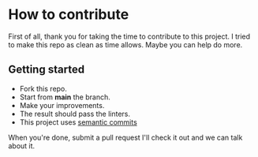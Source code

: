# How to contribute

First of all, thank you for taking the time to contribute to this project. I tried to make this repo as clean as time allows. Maybe you can help do more.

## Getting started

- Fork this repo.
- Start from **main** the branch.
- Make your improvements.
- The result should pass the linters.
- This project uses [semantic commits](https://gist.github.com/joshbuchea/6f47e86d2510bce28f8e7f42ae84c716)

When you're done, submit a pull request I'll check it out and we can talk about it.
